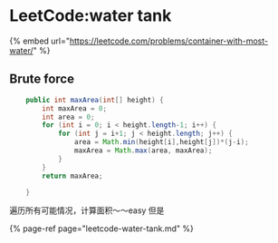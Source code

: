 # LeetCode:water tank

{% embed url="https://leetcode.com/problems/container-with-most-water/" %}

## Brute force

```java
    public int maxArea(int[] height) {
        int maxArea = 0;
        int area = 0;
        for (int i = 0; i < height.length-1; i++) {
            for (int j = i+1; j < height.length; j++) {
                area = Math.min(height[i],height[j])*(j-i);
                maxArea = Math.max(area, maxArea);
            }
        }
        return maxArea;

    }
```

遍历所有可能情况，计算面积～～easy 但是



{% page-ref page="leetcode-water-tank.md" %}



